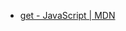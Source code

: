 - [get - JavaScript | MDN](https://developer.mozilla.org/en-US/docs/Web/JavaScript/Reference/Functions/get)
